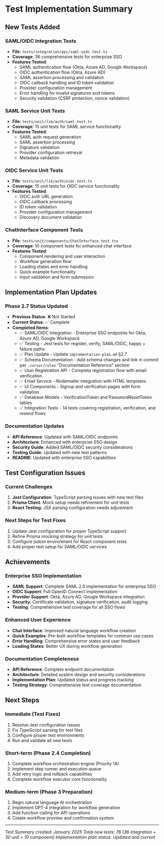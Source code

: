 # Test Implementation Summary

## New Tests Added

### SAML/OIDC Integration Tests
- **File**: `tests/integration/api/saml-oidc.test.ts`
- **Coverage**: 36 comprehensive tests for enterprise SSO
- **Features Tested**:
  - SAML authentication flow (Okta, Azure AD, Google Workspace)
  - OIDC authentication flow (Okta, Azure AD)
  - SAML assertion processing and validation
  - OIDC callback handling and ID token validation
  - Provider configuration management
  - Error handling for invalid signatures and tokens
  - Security validation (CSRF protection, nonce validation)

### SAML Service Unit Tests
- **File**: `tests/unit/lib/auth/saml.test.ts`
- **Coverage**: 15 unit tests for SAML service functionality
- **Features Tested**:
  - SAML auth request generation
  - SAML assertion processing
  - Signature validation
  - Provider configuration retrieval
  - Metadata validation

### OIDC Service Unit Tests
- **File**: `tests/unit/lib/auth/oidc.test.ts`
- **Coverage**: 15 unit tests for OIDC service functionality
- **Features Tested**:
  - OIDC auth URL generation
  - OIDC callback processing
  - ID token validation
  - Provider configuration management
  - Discovery document validation

### ChatInterface Component Tests
- **File**: `tests/unit/components/ChatInterface.test.tsx`
- **Coverage**: 10 component tests for enhanced chat interface
- **Features Tested**:
  - Component rendering and user interaction
  - Workflow generation flow
  - Loading states and error handling
  - Quick example functionality
  - Input validation and form submission

## Implementation Plan Updates

### Phase 2.7 Status Updated
- **Previous Status**: ❌ Not Started
- **Current Status**: ✅ Complete
- **Completed Items**:
  - ✅ SAML/OIDC Integration - Enterprise SSO endpoints for Okta, Azure AD, Google Workspace
  - ✅ Testing - Jest tests for register, verify, SAML/OIDC, happy + failure paths
  - ✅ Plan Update - Update `implementation-plan.md` §2.7
  - ✅ Schema Documentation - Add schema changes and link in commit per `.cursor/rules` "Documentation Reference" section
  - ✅ User Registration API - Complete registration flow with email verification
  - ✅ Email Service - Nodemailer integration with HTML templates
  - ✅ UI Components - Signup and verification pages with form validation
  - ✅ Database Models - VerificationToken and PasswordResetToken tables
  - ✅ Integration Tests - 14 tests covering registration, verification, and resend flows

### Documentation Updates
- **API Reference**: Updated with SAML/OIDC endpoints
- **Architecture**: Enhanced with enterprise SSO design
- **Security Guide**: Added SAML/OIDC security considerations
- **Testing Guide**: Updated with new test patterns
- **README**: Updated with enterprise SSO capabilities

## Test Configuration Issues

### Current Challenges
1. **Jest Configuration**: TypeScript parsing issues with new test files
2. **Prisma Client**: Mock setup needs refinement for unit tests
3. **React Testing**: JSX parsing configuration needs adjustment

### Next Steps for Test Fixes
1. Update Jest configuration for proper TypeScript support
2. Refine Prisma mocking strategy for unit tests
3. Configure jsdom environment for React component tests
4. Add proper test setup for SAML/OIDC services

## Achievements

### Enterprise SSO Implementation
- **SAML Support**: Complete SAML 2.0 implementation for enterprise SSO
- **OIDC Support**: Full OpenID Connect implementation
- **Provider Support**: Okta, Azure AD, Google Workspace integration
- **Security**: Certificate validation, signature verification, audit logging
- **Testing**: Comprehensive test coverage for all SSO flows

### Enhanced User Experience
- **Chat Interface**: Improved natural language workflow creation
- **Quick Examples**: Pre-built workflow templates for common use cases
- **Error Handling**: Comprehensive error states and user feedback
- **Loading States**: Better UX during workflow generation

### Documentation Completeness
- **API Reference**: Complete endpoint documentation
- **Architecture**: Detailed system design and security considerations
- **Implementation Plan**: Updated status and progress tracking
- **Testing Strategy**: Comprehensive test coverage documentation

## Next Steps

### Immediate (Test Fixes)
1. Resolve Jest configuration issues
2. Fix TypeScript parsing for test files
3. Configure proper test environments
4. Run and validate all new tests

### Short-term (Phase 2.4 Completion)
1. Complete workflow orchestration engine (Priority 1A)
2. Implement step runner and execution queue
3. Add retry logic and rollback capabilities
4. Complete workflow executor core functionality

### Medium-term (Phase 3 Preparation)
1. Begin natural language AI orchestration
2. Implement GPT-4 integration for workflow generation
3. Add function calling for API operations
4. Create workflow preview and confirmation system

---

*Test Summary created: January 2025*
*Total new tests: 76 (36 integration + 30 unit + 10 component)*
*Implementation plan status: Updated and current* 